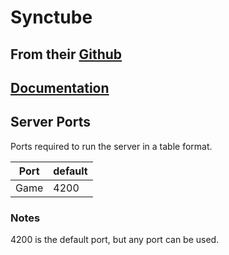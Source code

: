 # Synctube

## From their [Github](https://github.com/RblSb/SyncTube)

## [Documentation](https://github.com/RblSb/SyncTube/blob/master/README.md)

## Server Ports

Ports required to run the server in a table format.

| Port    | default |
|---------|---------|
| Game    | 4200   |

### Notes

4200 is the default port, but any port can be used.
